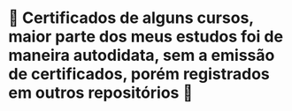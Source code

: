 
<h1><strong>🚨 Certificados de alguns cursos, maior parte dos meus estudos foi de maneira autodidata, sem a emissão de certificados, porém registrados em outros repositórios 🚨</strong></h1>
